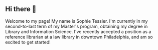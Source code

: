 ## Hi there 👋
Welcome to my page! My name is Sophie Tessier. I'm currently in my second-to-last term of my Master's program, obtaining my degree in Library and Information Science. I've recently accepted a position as a reference librarian at a law library in downtown Philadelphia, and am so excited to get started!
<!--
**sophiealyson99/sophiealyson99** is a ✨ _special_ ✨ repository because its `README.md` (this file) appears on your GitHub profile.

Here are some ideas to get you started:

- 🔭 I’m currently working on ...
- 🌱 I’m currently learning ...
- 💬 Ask me about ...
- 📫 How to reach me: ...
- 😄 Pronouns: she/they
- ⚡ Fun fact: ...
-->
